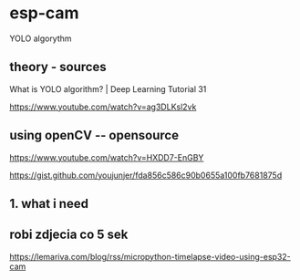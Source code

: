 # esp-cam
YOLO algorythm


## theory - sources

What is YOLO algorithm? | Deep Learning Tutorial 31

https://www.youtube.com/watch?v=ag3DLKsl2vk


## using openCV -- opensource 

https://www.youtube.com/watch?v=HXDD7-EnGBY


https://gist.github.com/youjunjer/fda856c586c90b0655a100fb7681875d

## 1. what i need

## robi zdjecia co 5 sek

https://lemariva.com/blog/rss/micropython-timelapse-video-using-esp32-cam
